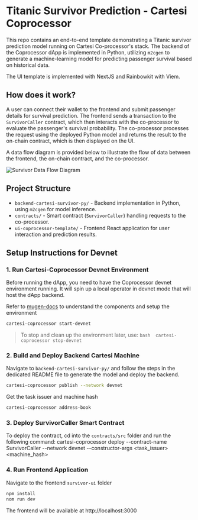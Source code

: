 # Titanic Survivor Prediction - Cartesi Coprocessor

This repo contains an end-to-end template demonstrating a Titanic survivor prediction model running on Cartesi Co-processor's stack. The backend of the Coprocessor dApp is implemented in Python, utilizing `m2cgen` to generate a machine-learning model for predicting passenger survival based on historical data.

The UI template is implemented with NextJS and Rainbowkit with Viem.

## How does it work?
A user can connect their wallet to the frontend and submit passenger details for survival prediction. The frontend sends a transaction to the `SurvivorCaller` contract, which then interacts with the co-processor to evaluate the passenger's survival probability. The co-processor processes the request using the deployed Python model and returns the result to the on-chain contract, which is then displayed on the UI.

A data flow diagram is provided below to illustrate the flow of data between the frontend, the on-chain contract, and the co-processor.

![Survivor Data Flow Diagram](./survivor-dfd.jpg)

## Project Structure

- `backend-cartesi-survivor-py/` - Backend implementation in Python, using `m2cgen` for model inference.
- `contracts/` - Smart contract (`SurvivorCaller`) handling requests to the co-processor.
- `ui-coprocessor-template/` - Frontend React application for user interaction and prediction results.

## Setup Instructions for Devnet

### 1. Run Cartesi-Coprocessor Devnet Environment

Before running the dApp, you need to have the Coprocessor devnet environment running. It will spin up a local operator in devnet mode that will host the dApp backend.

Refer to [mugen-docs](https://docs.mugen.builders/cartesi-co-processor-tutorial/introduction) to understand the components and setup the environment

```bash
cartesi-coprocessor start-devnet
```
> To stop and clean up the environment later, use:
    ``` bash 
    cartesi-coprocessor stop-devnet
    ```

### 2. Build and Deploy Backend Cartesi Machine

Navigate to `backend-cartesi-survivor-py/` and follow the steps in the dedicated README file to generate the model and deploy the backend.

```bash
cartesi-coprocessor publish --network devnet
```

Get the task issuer and machine hash
```bash
cartesi-coprocessor address-book
```

### 3. Deploy SurvivorCaller Smart Contract

To deploy the contract, cd into the `contracts/src` folder and run the following command:
cartesi-coprocessor deploy --contract-name SurvivorCaller --network devnet --constructor-args <task_issuer> <machine_hash>

### 4. Run Frontend Application

Navigate to the frontend `survivor-ui` folder

```bash
npm install
nom run dev
```

The frontend will be available at http://localhost:3000

